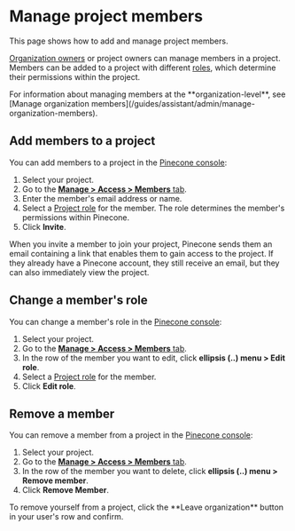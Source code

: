 # Manage project members

This page shows how to add and manage project members.

[Organization owners](/guides/assistant/admin/organizations-overview#organization-roles) or project owners can manage members in a project. Members can be added to a project with different [roles](/guides/assistant/admin/projects-overview#project-roles), which determine their permissions within the project.

<Tip>
  For information about managing members at the **organization-level**, see [Manage organization members](/guides/assistant/admin/manage-organization-members).
</Tip>

## Add members to a project

You can add members to a project in the [Pinecone console](https://app.pinecone.io/organizations/-/projects):

1. Select your project.
2. Go to the [**Manage > Access > Members** tab](https://app.pinecone.io/organizations/-/projects/-/access/members).
3. Enter the member's email address or name.
4. Select a [Project role](/guides/assistant/admin/projects-overview#project-roles) for the member. The role determines the member's permissions within Pinecone.
5. Click **Invite**.

When you invite a member to join your project, Pinecone sends them an email containing a link that enables them to gain access to the project. If they already have a Pinecone account, they still receive an email, but they can also immediately view the project.

## Change a member's role

You can change a member's role in the [Pinecone console](https://app.pinecone.io/organizations/-/projects):

1. Select your project.
2. Go to the [**Manage > Access > Members** tab](https://app.pinecone.io/organizations/-/projects/-/access/members).
3. In the row of the member you want to edit, click **ellipsis (..) menu > Edit role**.
4. Select a [Project role](/guides/assistant/admin/projects-overview#project-roles) for the member.
5. Click **Edit role**.

## Remove a member

You can remove a member from a project in the [Pinecone console](https://app.pinecone.io/organizations/-/projects):

1. Select your project.
2. Go to the [**Manage > Access > Members** tab](https://app.pinecone.io/organizations/-/projects/-/access/members).
3. In the row of the member you want to delete, click **ellipsis (..) menu > Remove member**.
4. Click **Remove Member**.

<Note>
  To remove yourself from a project, click the **Leave organization** button in your user's row and confirm.
</Note>
